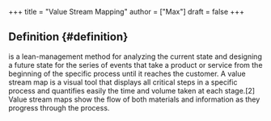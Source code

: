 +++
title = "Value Stream Mapping"
author = ["Max"]
draft = false
+++

## Definition {#definition}

is a lean-management method for analyzing the current state and designing a
future state for the series of events that take a product or service from the
beginning of the specific process until it reaches the customer. A value
stream map is a visual tool that displays all critical steps in a specific
process and quantifies easily the time and volume taken at each stage.[2]
Value stream maps show the flow of both materials and information as they
progress through the process.
